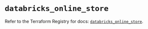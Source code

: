 # `databricks_online_store`

Refer to the Terraform Registry for docs: [`databricks_online_store`](https://registry.terraform.io/providers/databricks/databricks/1.88.0/docs/resources/online_store).
